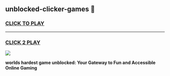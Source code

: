 
## unblocked-clicker-games 👋
<h3>
<a href="https://premium.freeplayer.one?title=unblocked-clicker-games&ref=14F">CLICK TO PLAY</a></h3>
<hr>

<h3>
<a href="https://premium.freeplayer.one?title=unblocked-clicker-games&ref=14F">CLICK 2 PLAY</a>
  
</h3>

<a href="https://premium.freeplayer.one?title=unblocked-clicker-games&ref=12F/"><img src="https://clearcache.store/games.png"></a>


**worlds hardest game unblocked: Your Gateway to Fun and Accessible Online Gaming**
